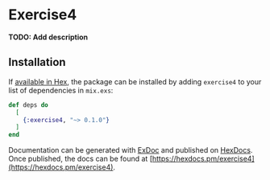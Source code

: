 # Exercise4

**TODO: Add description**

## Installation

If [available in Hex](https://hex.pm/docs/publish), the package can be installed
by adding `exercise4` to your list of dependencies in `mix.exs`:

```elixir
def deps do
  [
    {:exercise4, "~> 0.1.0"}
  ]
end
```

Documentation can be generated with [ExDoc](https://github.com/elixir-lang/ex_doc)
and published on [HexDocs](https://hexdocs.pm). Once published, the docs can
be found at [https://hexdocs.pm/exercise4](https://hexdocs.pm/exercise4).

